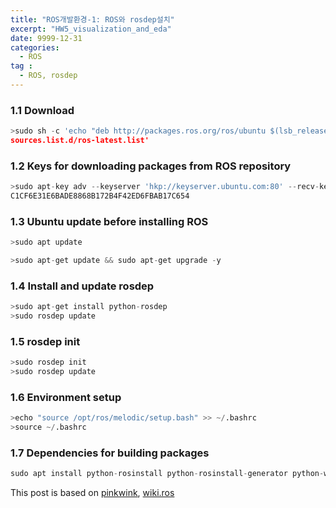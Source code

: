 ```yaml
---
title: "ROS개발환경-1: ROS와 rosdep설치"
excerpt: "HW5_visualization_and_eda" 
date: 9999-12-31
categories:
  - ROS
tag :
  - ROS, rosdep
---
```



### 1.1 Download
``` python
>sudo sh -c 'echo "deb http://packages.ros.org/ros/ubuntu $(lsb_release -sc) main" > /etc/apt/
sources.list.d/ros-latest.list'
```


### 1.2 Keys for downloading packages from ROS repository
``` python
>sudo apt-key adv --keyserver 'hkp://keyserver.ubuntu.com:80' --recv-key
C1CF6E31E6BADE8868B172B4F42ED6FBAB17C654

```


### 1.3 Ubuntu update before installing ROS
``` python
>sudo apt update
```

``` python
>sudo apt-get update && sudo apt-get upgrade -y
```


### 1.4 Install and update rosdep
``` python
>sudo apt-get install python-rosdep
>sudo rosdep update
```


### 1.5 rosdep init
``` python
>sudo rosdep init
>sudo rosdep update
```
 

### 1.6 Environment setup
``` python
>echo "source /opt/ros/melodic/setup.bash" >> ~/.bashrc
>source ~/.bashrc
```


### 1.7 Dependencies for building packages
```python
sudo apt install python-rosinstall python-rosinstall-generator python-wstool build-essential
```
 
This post is based on [pinkwink](https://github.com/PinkWink), [wiki.ros](http://wiki.ros.org/rosdep#INstalling_rosdep)
